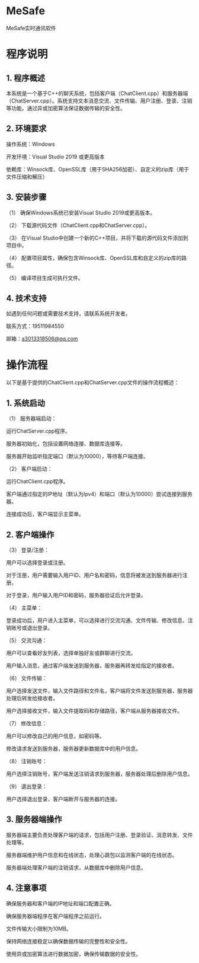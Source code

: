 # MeSafe
MeSafe实时通讯软件

# 程序说明
## 1.	程序概述
本系统是一个基于C++的聊天系统，包括客户端（ChatClient.cpp）和服务器端（ChatServer.cpp）。系统支持文本消息交流、文件传输、用户注册、登录、注销等功能。通过异或加密算法保证数据传输的安全性。
## 2.	环境要求
操作系统：Windows

开发环境：Visual Studio 2019 或更高版本

依赖库：Winsock库、OpenSSL库（用于SHA256加密）、自定义的zip库（用于文件压缩和解压）

## 3.	安装步骤
（1）	确保Windows系统已安装Visual Studio 2019或更高版本。

（2）	下载源代码文件（ChatClient.cpp和ChatServer.cpp）。

（3）	在Visual Studio中创建一个新的C++项目，并将下载的源代码文件添加到项目中。

（4）	配置项目属性，确保包含Winsock库、OpenSSL库和自定义的zip库的路径。

（5）	编译项目生成可执行文件。

## 4.	技术支持
如遇到任何问题或需要技术支持，请联系系统开发者。

联系方式：19511984550

邮箱：a3013318506@qq.com

# 操作流程
以下是基于提供的ChatClient.cpp和ChatServer.cpp文件的操作流程概述：

## 1.	系统启动
（1）	服务器端启动：

运行ChatServer.cpp程序。

服务器初始化，包括设置网络连接、数据库连接等。

服务器开始监听指定端口（默认为10000），等待客户端连接。

（2）	客户端启动：

运行ChatClient.cpp程序。

客户端通过指定的IP地址（默认为Ipv4）和端口（默认为10000）尝试连接到服务器。

连接成功后，客户端显示主菜单。

## 2.	客户端操作
（3）	登录/注册：

用户可以选择登录或注册。

对于注册，用户需要输入用户ID、用户名和密码，信息将被发送到服务器进行注册。

对于登录，用户输入用户ID和密码，服务器验证后允许登录。

（4）	主菜单：

登录成功后，用户进入主菜单，可以选择进行交流沟通、文件传输、修改信息、注销账号或退出登录。

（5）	交流沟通：

用户可以查看好友列表，选择单独好友或群聊进行交流。

用户输入消息，通过客户端发送到服务器，服务器再转发给指定的接收者。

（6）	文件传输：

用户选择发送文件，输入文件路径和文件名，客户端将文件发送到服务器，服务器处理后转发给接收者。

用户选择接收文件，输入文件提取码和存储路径，客户端从服务器接收文件。

（7）	修改信息：

用户可以修改自己的用户信息，如密码等。

修改请求发送到服务器，服务器更新数据库中的用户信息。

（8）	注销账号：

用户选择注销账号，客户端发送注销请求到服务器，服务器处理后删除用户信息。

（9）	退出登录：

用户选择退出登录，客户端断开与服务器的连接。

## 3.	服务器端操作
服务器端主要负责处理客户端的请求，包括用户注册、登录验证、消息转发、文件处理等。

服务器端维护用户信息和在线状态，处理心跳包以监测客户端的在线状态。

服务器端处理客户端的注销请求，从数据库中删除用户信息。

## 4.	注意事项
确保服务器和客户端的IP地址和端口配置正确。

确保服务器端程序在客户端程序之前运行。

文件传输大小限制为10MB。

保持网络连接稳定以确保数据传输的完整性和安全性。

使用异或加密算法进行数据加密，确保传输数据的安全性。

